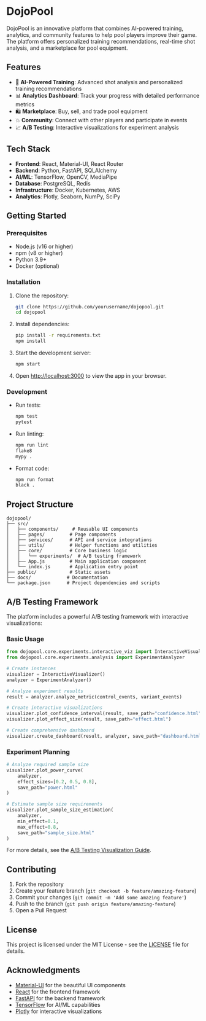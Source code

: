 # DojoPool

DojoPool is an innovative platform that combines AI-powered training, analytics, and community features to help pool players improve their game. The platform offers personalized training recommendations, real-time shot analysis, and a marketplace for pool equipment.

## Features

- 🎯 **AI-Powered Training**: Advanced shot analysis and personalized training recommendations
- 📊 **Analytics Dashboard**: Track your progress with detailed performance metrics
- 🛍️ **Marketplace**: Buy, sell, and trade pool equipment
- 💥 **Community**: Connect with other players and participate in events
- 📈 **A/B Testing**: Interactive visualizations for experiment analysis

## Tech Stack

- **Frontend**: React, Material-UI, React Router
- **Backend**: Python, FastAPI, SQLAlchemy
- **AI/ML**: TensorFlow, OpenCV, MediaPipe
- **Database**: PostgreSQL, Redis
- **Infrastructure**: Docker, Kubernetes, AWS
- **Analytics**: Plotly, Seaborn, NumPy, SciPy

## Getting Started

### Prerequisites

- Node.js (v16 or higher)
- npm (v8 or higher)
- Python 3.9+
- Docker (optional)

### Installation

1. Clone the repository:
   ```bash
   git clone https://github.com/yourusername/dojopool.git
   cd dojopool
   ```

2. Install dependencies:
   ```bash
   pip install -r requirements.txt
   npm install
   ```

3. Start the development server:
   ```bash
   npm start
   ```

4. Open [http://localhost:3000](http://localhost:3000) to view the app in your browser.

### Development

- Run tests:
  ```bash
  npm test
  pytest
  ```

- Run linting:
  ```bash
  npm run lint
  flake8
  mypy .
  ```

- Format code:
  ```bash
  npm run format
  black .
  ```

## Project Structure

```
dojopool/
├── src/
│   ├── components/     # Reusable UI components
│   ├── pages/         # Page components
│   ├── services/      # API and service integrations
│   ├── utils/         # Helper functions and utilities
│   ├── core/          # Core business logic
│   │   └── experiments/  # A/B testing framework
│   ├── App.js         # Main application component
│   └── index.js       # Application entry point
├── public/            # Static assets
├── docs/             # Documentation
└── package.json      # Project dependencies and scripts
```

## A/B Testing Framework

The platform includes a powerful A/B testing framework with interactive visualizations:

### Basic Usage

```python
from dojopool.core.experiments.interactive_viz import InteractiveVisualizer
from dojopool.core.experiments.analysis import ExperimentAnalyzer

# Create instances
visualizer = InteractiveVisualizer()
analyzer = ExperimentAnalyzer()

# Analyze experiment results
result = analyzer.analyze_metric(control_events, variant_events)

# Create interactive visualizations
visualizer.plot_confidence_interval(result, save_path="confidence.html")
visualizer.plot_effect_size(result, save_path="effect.html")

# Create comprehensive dashboard
visualizer.create_dashboard(result, analyzer, save_path="dashboard.html")
```

### Experiment Planning

```python
# Analyze required sample size
visualizer.plot_power_curve(
    analyzer,
    effect_sizes=[0.2, 0.5, 0.8],
    save_path="power.html"
)

# Estimate sample size requirements
visualizer.plot_sample_size_estimation(
    analyzer,
    min_effect=0.1,
    max_effect=0.8,
    save_path="sample_size.html"
)
```

For more details, see the [A/B Testing Visualization Guide](docs/visualization.md).

## Contributing

1. Fork the repository
2. Create your feature branch (`git checkout -b feature/amazing-feature`)
3. Commit your changes (`git commit -m 'Add some amazing feature'`)
4. Push to the branch (`git push origin feature/amazing-feature`)
5. Open a Pull Request

## License

This project is licensed under the MIT License - see the [LICENSE](LICENSE) file for details.

## Acknowledgments

- [Material-UI](https://mui.com/) for the beautiful UI components
- [React](https://reactjs.org/) for the frontend framework
- [FastAPI](https://fastapi.tiangolo.com/) for the backend framework
- [TensorFlow](https://www.tensorflow.org/) for AI/ML capabilities
- [Plotly](https://plotly.com/) for interactive visualizations
